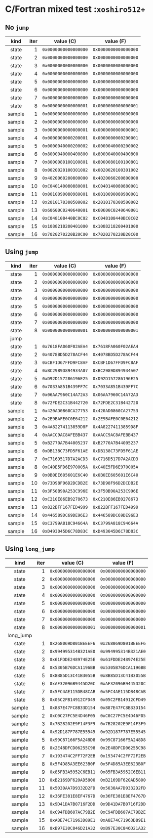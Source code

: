 # C/Fortran mixed test :`xoshiro512+`

## No `jump`

|kind|iter|value (C)|value (F)|
|:--:|---:|:-------:|:-------:|
|state|1|`0x0000000000000000`|`0x0000000000000000`|
|state|2|`0x0000000000000000`|`0x0000000000000000`|
|state|3|`0x0000000000000000`|`0x0000000000000000`|
|state|4|`0x0000000000000000`|`0x0000000000000000`|
|state|5|`0x0000000000000000`|`0x0000000000000000`|
|state|6|`0x0000000000000000`|`0x0000000000000000`|
|state|7|`0x0000000000000000`|`0x0000000000000000`|
|state|8|`0x0000000000000001`|`0x0000000000000001`|
|sample|1|`0x0000000000000000`|`0x0000000000000000`|
|sample|2|`0x0000000000000000`|`0x0000000000000000`|
|sample|3|`0x0000000000000001`|`0x0000000000000001`|
|sample|4|`0x0000000000200001`|`0x0000000000200001`|
|sample|5|`0x0000040000200002`|`0x0000040000200002`|
|sample|6|`0x8000040000400800`|`0x8000040000400800`|
|sample|7|`0x8000080100100801`|`0x8000080100100801`|
|sample|8|`0x0020020100301002`|`0x0020020100301002`|
|sample|9|`0x4020060200800000`|`0x4020060200800000`|
|sample|10|`0xC040140080880001`|`0xC040140080880001`|
|sample|11|`0x0010090080980001`|`0x0010090080980001`|
|sample|12|`0x2010170300500002`|`0x2010170300500002`|
|sample|13|`0x60600C0240640001`|`0x60600C0240640001`|
|sample|14|`0xC048108440BC0C02`|`0xC048108440BC0C02`|
|sample|15|`0x1088218200401000`|`0x1088218200401000`|
|sample|16|`0x7020270220B20C00`|`0x7020270220B20C00`|

## Using `jump`

|kind|iter|value (C)|value (F)|
|:--:|---:|:-------:|:-------:|
|state|1|`0x0000000000000000`|`0x0000000000000000`|
|state|2|`0x0000000000000000`|`0x0000000000000000`|
|state|3|`0x0000000000000000`|`0x0000000000000000`|
|state|4|`0x0000000000000000`|`0x0000000000000000`|
|state|5|`0x0000000000000000`|`0x0000000000000000`|
|state|6|`0x0000000000000000`|`0x0000000000000000`|
|state|7|`0x0000000000000000`|`0x0000000000000000`|
|state|8|`0x0000000000000001`|`0x0000000000000001`|
|jump|
|state|1|`0x7618FA060F02AEA4`|`0x7618FA060F02AEA4`|
|state|2|`0x4078BD5D278ACF44`|`0x4078BD5D278ACF44`|
|state|3|`0xCBF1D67FFD9FC8AF`|`0xCBF1D67FFD9FC8AF`|
|state|4|`0xBC2989D894934A07`|`0xBC2989D894934A07`|
|state|5|`0xD92D157286196E25`|`0xD92D157286196E25`|
|state|6|`0x7033A851B439FF7C`|`0x7033A851B439FF7C`|
|state|7|`0x06AA7960C14A72A3`|`0x06AA7960C14A72A3`|
|state|8|`0x72FDE2C31B442720`|`0x72FDE2C31B442720`|
|sample|1|`0x420AD0860CA27753`|`0x420AD0860CA27753`|
|sample|2|`0x2E9BAFE0C0E64212`|`0x2E9BAFE0C0E64212`|
|sample|3|`0x4A82274113859D8F`|`0x4A82274113859D8F`|
|sample|4|`0xAACC9AC8AFEBB437`|`0xAACC9AC8AFEBB437`|
|sample|5|`0xB2770A7B44005237`|`0xB2770A7B44005237`|
|sample|6|`0xDB138C73FD5F61AE`|`0xDB138C73FD5F61AE`|
|sample|7|`0xC716D517D7A2ACD3`|`0xC716D517D7A2ACD3`|
|sample|8|`0xC40E5FD6E970005A`|`0xC40E5FD6E970005A`|
|sample|9|`0x0B0EE605601E6C40`|`0x0B0EE605601E6C40`|
|sample|10|`0x73D98F96D2DCDB2E`|`0x73D98F96D2DCDB2E`|
|sample|11|`0x3F50B90A253C996E`|`0x3F50B90A253C996E`|
|sample|12|`0xC210E86EB9278673`|`0xC210E86EB9278673`|
|sample|13|`0x822BFF167FED4999`|`0x822BFF167FED4999`|
|sample|14|`0x446589DC69DE96E3`|`0x446589DC69DE96E3`|
|sample|15|`0xC3799A818C94664A`|`0xC3799A818C94664A`|
|sample|16|`0xD493045D6C78D83C`|`0xD493045D6C78D83C`|

## Using `long_jump`

|kind|iter|value (C)|value (F)|
|:--:|---:|:-------:|:-------:|
|state|1|`0x0000000000000000`|`0x0000000000000000`|
|state|2|`0x0000000000000000`|`0x0000000000000000`|
|state|3|`0x0000000000000000`|`0x0000000000000000`|
|state|4|`0x0000000000000000`|`0x0000000000000000`|
|state|5|`0x0000000000000000`|`0x0000000000000000`|
|state|6|`0x0000000000000000`|`0x0000000000000000`|
|state|7|`0x0000000000000000`|`0x0000000000000000`|
|state|8|`0x0000000000000001`|`0x0000000000000001`|
|long_jump|
|state|1|`0x268069D801BEEEF6`|`0x268069D801BEEEF6`|
|state|2|`0x994995314B321AE0`|`0x994995314B321AE0`|
|state|3|`0x61FDDE248974E25E`|`0x61FDDE248974E25E`|
|state|4|`0x5305B76DCA1196BB`|`0x5305B76DCA1196BB`|
|state|5|`0x8B85D13C41B3055B`|`0x8B85D13C41B3055B`|
|state|6|`0xAF32096B9445D20C`|`0xAF32096B9445D20C`|
|state|7|`0x5FC4AE115DB48CAB`|`0x5FC4AE115DB48CAB`|
|state|8|`0x05C2FB14912CFD49`|`0x05C2FB14912CFD49`|
|sample|1|`0x887E47FC8B33D154`|`0x887E47FC8B33D154`|
|sample|2|`0xC0C27FC5E4D46F05`|`0xC0C27FC5E4D46F05`|
|sample|3|`0x7B28202E9F14F3F9`|`0x7B28202E9F14F3F9`|
|sample|4|`0x92D187F787E55545`|`0x92D187F787E55545`|
|sample|5|`0x99C87166F5A248D8`|`0x99C87166F5A248D8`|
|sample|6|`0x2E48DFCD06255C98`|`0x2E48DFCD06255C98`|
|sample|7|`0x193474C2FF72F2EB`|`0x193474C2FF72F2EB`|
|sample|8|`0x5F4D85A3EE623B0F`|`0x5F4D85A3EE623B0F`|
|sample|9|`0x85FB3A5952C6EB11`|`0x85FB3A5952C6EB11`|
|sample|10|`0xB2169DF620AD5800`|`0xB2169DF620AD5800`|
|sample|11|`0x5030AA7D9332D2FD`|`0x5030AA7D9332D2FD`|
|sample|12|`0x36FE381E8EF4767D`|`0x36FE381E8EF4767D`|
|sample|13|`0x9D41DA7B0716F2DD`|`0x9D41DA7B0716F2DD`|
|sample|14|`0xC94FDB607AC79B2E`|`0xC94FDB607AC79B2E`|
|sample|15|`0xA8E74C71963D89E1`|`0xA8E74C71963D89E1`|
|sample|16|`0xB97E30C846D21A32`|`0xB97E30C846D21A32`|

<!-- EOF -->

